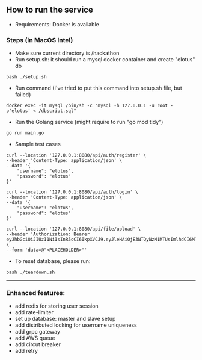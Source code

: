 ## How to run the service
- Requirements: Docker is available
### Steps (In MacOS Intel)
- Make sure current directory is /hackathon
- Run setup.sh: it should run a mysql docker container and create "elotus" db
```
bash ./setup.sh
```
- Run command (I've tried to put this command into setup.sh file, but failed)
```
docker exec -it mysql /bin/sh -c "mysql -h 127.0.0.1 -u root -p'elotus' < /dbscript.sql"
```
- Run the Golang service (might require to run "go mod tidy")
```
go run main.go
```
- Sample test cases
```
curl --location '127.0.0.1:8080/api/auth/register' \
--header 'Content-Type: application/json' \
--data '{
    "username": "elotus",
    "password": "elotus"
}'

curl --location '127.0.0.1:8080/api/auth/login' \
--header 'Content-Type: application/json' \
--data '{
    "username": "elotus",
    "password": "elotus"
}'

curl --location '127.0.0.1:8080/api/file/upload' \
--header 'Authorization: Bearer eyJhbGciOiJIUzI1NiIsInR5cCI6IkpXVCJ9.eyJleHAiOjE3NTQyNzM1MTUsImlhdCI6MTc1NDI3MzQ1NSwiaXNzIjoiZWxvdHVzIiwic3ViIjoiMSJ9.NoHOH4YA1nn3JR5HMkmexcfjtDNUvHabyAyw2TkSk4g' \
--form 'data=@"<PLACEHOLDER>"'
```
- To reset database, please run:
```
bash ./teardown.sh
```

-----------------------------------------------------------------
### Enhanced features:

- add redis for storing user session
- add rate-limiter
- set up database: master and slave setup
- add distributed locking for username uniqueness
- add grpc gateway
- add AWS queue
- add circut breaker
- add retry

